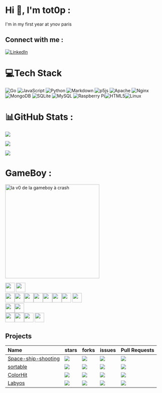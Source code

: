 # Hi 👋, I'm tot0p :
I'm in my first year at ynov paris

## Connect with me :
[![LinkedIn](https://img.shields.io/badge/LinkedIn-%230077B5.svg?logo=linkedin&logoColor=white)](https://linkedin.com/in/thomas-lemaitre78) 

# 💻Tech Stack
![Go](https://img.shields.io/badge/go-%2300ADD8.svg?style=for-the-badge&logo=go&logoColor=white) ![JavaScript](https://img.shields.io/badge/javascript-%23323330.svg?style=for-the-badge&logo=javascript&logoColor=%23F7DF1E) ![Python](https://img.shields.io/badge/python-3670A0?style=for-the-badge&logo=python&logoColor=ffdd54) ![Markdown](https://img.shields.io/badge/markdown-%23000000.svg?style=for-the-badge&logo=markdown&logoColor=white) ![p5js](https://img.shields.io/badge/p5.js-ED225D?style=for-the-badge&logo=p5.js&logoColor=FFFFFF) ![Apache](https://img.shields.io/badge/apache-%23D42029.svg?style=for-the-badge&logo=apache&logoColor=white) ![Nginx](https://img.shields.io/badge/nginx-%23009639.svg?style=for-the-badge&logo=nginx&logoColor=white) ![MongoDB](https://img.shields.io/badge/MongoDB-%234ea94b.svg?style=for-the-badge&logo=mongodb&logoColor=white) ![SQLite](https://img.shields.io/badge/sqlite-%2307405e.svg?style=for-the-badge&logo=sqlite&logoColor=white) ![MySQL](https://img.shields.io/badge/mysql-%2300f.svg?style=for-the-badge&logo=mysql&logoColor=white) ![Raspberry Pi](https://img.shields.io/badge/-RaspberryPi-C51A4A?style=for-the-badge&logo=Raspberry-Pi)![HTML5](https://img.shields.io/badge/html5-%23E34F26.svg?style=for-the-badge&logo=html5&logoColor=white)![Linux](https://img.shields.io/badge/Linux-FCC624?style=for-the-badge&logo=linux&logoColor=black)

# 📊GitHub Stats :
![](https://github-readme-stats.vercel.app/api/top-langs/?username=Tot0p&theme=gruvbox&hide_border=true&layout=compact&langs_count=10&hide=HTML,CSS)

![](https://github-readme-stats.vercel.app/api?username=Tot0p&theme=gruvbox&hide_border=true&include_all_commits=true&count_private=false)

![](https://github-readme-streak-stats.herokuapp.com/?user=Tot0p&theme=gruvbox&hide_border=true)


# GameBoy :
<img alt="la v0 de la gameboy à crash" src="https://goboy-api.onrender.com/Totop/user" width="300"></img>

<img src="https://raw.githubusercontent.com/HFO4/HFO4/master/img/blank.png" width="30"/> <a href="https://goboy-api.onrender.com/Totop/user/up?callback=https://github.com/tot0p"><img src="https://raw.githubusercontent.com/HFO4/HFO4/master/img/up.png" width="30"/></a>
<br><a href="https://goboy-api.onrender.com/Totop/user/left?callback=https://github.com/tot0p"><img src="https://raw.githubusercontent.com/HFO4/HFO4/master/img/left.png" width="30"/></a><img src="https://raw.githubusercontent.com/HFO4/HFO4/master/img/blank.png" width="30"/><a href="https://goboy-api.onrender.com/Totop/user/right?callback=https://github.com/tot0p"><img src="https://raw.githubusercontent.com/HFO4/HFO4/master/img/right.png" width="30"/></a><img src="https://raw.githubusercontent.com/HFO4/HFO4/master/img/blank.png" width="30"/><img src="https://raw.githubusercontent.com/HFO4/HFO4/master/img/blank.png" width="30"/><img src="https://raw.githubusercontent.com/HFO4/HFO4/master/img/blank.png" width="30"/><a href="https://goboy-api.onrender.com/Totop/user/b?callback=https://github.com/tot0p"><img src="https://raw.githubusercontent.com/HFO4/HFO4/master/img/B.png" width="30"/></a> <a href="https://goboy-api.onrender.com/Totop/user/a?callback=https://github.com/tot0p"><img src="https://raw.githubusercontent.com/HFO4/HFO4/master/img/A.png" width="30"/></a>
<br><a href="https://goboy-api.onrender.com/Totop/user/down?callback=https://github.com/tot0p"><img src="https://raw.githubusercontent.com/HFO4/HFO4/master/img/blank.png" width="30"/><img src="https://raw.githubusercontent.com/HFO4/HFO4/master/img/down.png" width="30"/></a>
<br><img src="https://raw.githubusercontent.com/HFO4/HFO4/master/img/blank.png" width="30"/><img src="https://raw.githubusercontent.com/HFO4/HFO4/master/img/blank.png" width="30"/><a href="https://goboy-api.onrender.com/Totop/user/select?callback=https://github.com/tot0p"><img src="https://raw.githubusercontent.com/HFO4/HFO4/master/img/select.png" height="30"/></a> <a href="https://goboy-api.onrender.com/Totop/user/start?callback=https://github.com/tot0p"><img src="https://raw.githubusercontent.com/HFO4/HFO4/master/img/start.png" height="30" /></a>



## Projects

| Name                                                               | stars                                                                 | forks                                                                  | issues                                                                  | Pull Requests                                                             |
| :--------                                                          | :-------------------------------------------------------------------- | :--------------------------------------------------------------------- | :---------------------------------------------------------------------  |  :--------------------------------------------------------------------    |
|[Space-ship-shooting](https://github.com/tot0p/Space-ship-shooting) |![](https://img.shields.io/github/stars/tot0p/Space-ship-shooting.svg) | ![](https://img.shields.io/github/forks/tot0p/Space-ship-shooting.svg) | ![](https://img.shields.io/github/issues/tot0p/Space-ship-shooting.svg) | ![](https://img.shields.io/github/issues-pr/tot0p/Space-ship-shooting.svg)|
|[sortable](https://github.com/tot0p/sortable)            |![](https://img.shields.io/github/stars/tot0p/sortable.svg)            | ![](https://img.shields.io/github/forks/tot0p/sortable.svg)            | ![](https://img.shields.io/github/issues/tot0p/sortable.svg)            | ![](https://img.shields.io/github/issues-pr/tot0p/sortable.svg)           |
|[ColorHit](https://github.com/tot0p/ColorHit)                       |![](https://img.shields.io/github/stars/tot0p/ColorHit.svg)            | ![](https://img.shields.io/github/forks/tot0p/ColorHit.svg)            | ![](https://img.shields.io/github/issues/tot0p/ColorHit.svg)            | ![](https://img.shields.io/github/issues-pr/tot0p/ColorHit.svg)           |
|[Labyos](https://github.com/tot0p/Labyos)                           |![](https://img.shields.io/github/stars/tot0p/Labyos.svg)              | ![](https://img.shields.io/github/forks/tot0p/Labyos.svg)              | ![](https://img.shields.io/github/issues/tot0p/Labyos.svg)              | ![](https://img.shields.io/github/issues-pr/tot0p/Labyos.svg)             |


